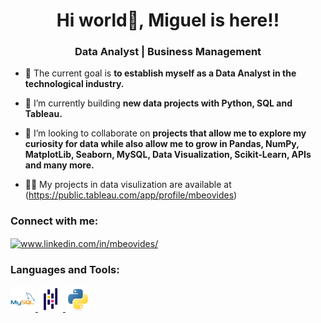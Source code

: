 <h1 align="center">Hi world👋, Miguel is here!!</h1>
<h3 align="center">Data Analyst | Business Management</h3>

- 🔭 The current goal is **to establish myself as a Data Analyst in the technological industry.**

- 🌱 I’m currently building **new data projects with Python, SQL and Tableau.**

- 🤝 I’m looking to collaborate on **projects that allow me to explore my curiosity for data while also allow me to grow in Pandas, NumPy, MatplotLib, Seaborn, MySQL, Data Visualization, Scikit-Learn, APIs and many more.**

- 👨‍💻 My projects in data visulization are available at (https://public.tableau.com/app/profile/mbeovides)



<h3 align="left">Connect with me:</h3>
<p align="left">
<a href="https://www.linkedin.com/in/mbeovides/" target="blank"><img align="center" src="https://raw.githubusercontent.com/rahuldkjain/github-profile-readme-generator/master/src/images/icons/Social/linked-in-alt.svg" alt="www.linkedin.com/in/mbeovides/" height="30" width="40" /></a>
</p>

<h3 align="left">Languages and Tools:</h3>
<p align="left"> <a href="https://www.mysql.com/" target="_blank" rel="noreferrer"> <img src="https://raw.githubusercontent.com/devicons/devicon/master/icons/mysql/mysql-original-wordmark.svg" alt="mysql" width="40" height="40"/> </a> <a href="https://pandas.pydata.org/" target="_blank" rel="noreferrer"> <img src="https://raw.githubusercontent.com/devicons/devicon/2ae2a900d2f041da66e950e4d48052658d850630/icons/pandas/pandas-original.svg" alt="pandas" width="40" height="40"/> </a> <a href="https://www.python.org" target="_blank" rel="noreferrer"> <img src="https://raw.githubusercontent.com/devicons/devicon/master/icons/python/python-original.svg" alt="python" width="40" height="40"/> </a> </p>
